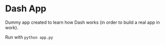 # Dash App

Dummy app created to learn how Dash works (in order to build a real app in work).

Run with ```python app.py```
